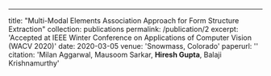 ---
title: "Multi-Modal Elements Association Approach for Form Structure Extraction"
collection: publications
permalink: /publication/2
excerpt: 'Accepted at IEEE Winter Conference on Applications of Computer Vision (WACV 2020)'
date: 2020-03-05
venue: 'Snowmass, Colorado'
paperurl: ''
citation: 'Milan Aggarwal, Mausoom Sarkar, <b>Hiresh Gupta</b>, Balaji Krishnamurthy'
